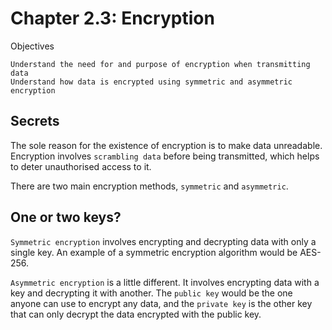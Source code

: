 # Chapter 2.3: Encryption

Objectives

```
Understand the need for and purpose of encryption when transmitting data
Understand how data is encrypted using symmetric and asymmetric encryption
```

## Secrets

The sole reason for the existence of encryption is to make data unreadable. 
Encryption involves ``scrambling data`` before being transmitted, 
which helps to deter unauthorised access to it.

There are two main encryption methods, ``symmetric`` and ``asymmetric``.

## One or two keys?

``Symmetric encryption`` involves encrypting and decrypting data with only a single key. 
An example of a symmetric encryption algorithm would be AES-256.

``Asymmetric encryption`` is a little different. 
It involves encrypting data with a key and decrypting it with another. 
The ``public key`` would be the one anyone can use to encrypt any data, 
and the ``private key`` is the other key that can only decrypt the data 
encrypted with the public key.
